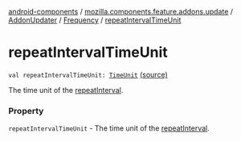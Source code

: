 [android-components](../../../index.md) / [mozilla.components.feature.addons.update](../../index.md) / [AddonUpdater](../index.md) / [Frequency](index.md) / [repeatIntervalTimeUnit](./repeat-interval-time-unit.md)

# repeatIntervalTimeUnit

`val repeatIntervalTimeUnit: `[`TimeUnit`](http://docs.oracle.com/javase/7/docs/api/java/util/concurrent/TimeUnit.html) [(source)](https://github.com/mozilla-mobile/android-components/blob/master/components/feature/addons/src/main/java/mozilla/components/feature/addons/update/AddonUpdater.kt#L138)

The time unit of the [repeatInterval](repeat-interval.md).

### Property

`repeatIntervalTimeUnit` - The time unit of the [repeatInterval](repeat-interval.md).